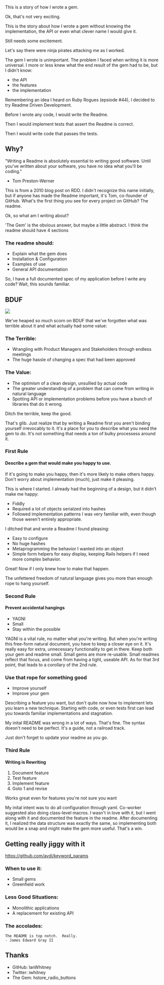 This is a story of how I wrote a gem.


Ok, that's not very exciting.


This is the story about how I wrote a gem without knowing the
implementation, the API or even what clever name I would give it.


Still needs some excitement.


Let's say there were ninja pirates attacking me as I worked.


The gem I wrote is unimportant. The problem I faced when writing it is
more universal. I more or less knew what the end result of the gem had
to be, but I didn't know:


- the API
- the features
- the implementation


Remembering an idea I heard on Ruby Rogues (epsiode #44), I decided to
try Readme Driven Development. 


Before I wrote any code, I would write the Readme. 


Then I would implement tests that assert the Readme is
correct. 


Then I would write code that passes the tests.


## Why?


"Writing a Readme is absolutely essential to writing good software. Until you've written about your software, you have no idea what you'll be coding."  
- Tom Preston-Werner
<aside class='notes'>This is from a 2010 blog post on RDD. I didn't recognize this name initially, but if
anyone has made the Readme important, it's Tom, co-founder of GitHub.
What's the first thing you see for every project on GitHub? The readme.</aside>


Ok, so what am I writing about?
<aside class='notes'>'The Gem' is the obvious answer, but maybe a little
abstract. I think the readme should have 4 sections</aside>


### The readme should:
  - Explain what the gem does
  - Installation & Configuration
  - Examples of use
  - General API documentation


So, I have a full documented spec of my application before I write any
code? Wait, this sounds familiar.


## BDUF
<img src="http://images-mediawiki-sites.thefullwiki.org/09/3/1/6/40424692559461574.png">


We've heaped so much scorn on BDUF that we've forgotten what was
terrible about it and what actually had some value:


### The Terrible:
  - Wrangling with Product Managers and Stakeholders through endless
    meetings
  - The huge hassle of changing a spec that had been approved


### The Value:
  - The optimism of a clean design, unsullied by actual code
  - The greater understanding of a problem that can come from writing in
    natural language
  - Spotting API or implementation problems before you have a bunch of
    libraries that do it wrong.


Ditch the terrible, keep the good. 
<aside class='notes'>That's glib. Just realize that by writing a Readme
first you aren't binding yourself irrevocably to it. It's a place
for you to describe what you need the gem to do. It's not something that
needs a ton of bulky processess around it.</aside>


### First Rule
#### Describe a gem that would make you happy to use.
<aside class='notes'>If it's going to make you happy, then it's more
likely to make others happy. Don't worry about implementation (much),
just make it pleasing.</aside>


This is where I started. I already had the beginning of a design, but it didn't make me happy:


  - Fiddly
  - Required a lot of objects serialzed into hashes
  - Followed implementation patterns I was very familiar with, even though those weren't entirely appropriate.


I ditched that and wrote a Readme I found pleasing:


  - Easy to configure
  - No huge hashes
  - Metaprogramming the behavior I wanted into an object
  - Simple form helpers for easy display, keeping Rails helpers if I need more complex behavior.


Great! Now if I only knew how to make that happen.


The unfettered freedom of natural language gives you more than enough rope to hang yourself.


### Second Rule
#### Prevent accidental hangings


  * YAGNI
  * Small
  * Stay within the possible
<aside class='notes'>YAGNI is a vital rule, no matter what you're
writing. But when you're writing this free-form natural document, you
have to keep a closer eye on it. It's really easy for extra, unnecessary
functionality to get in there. Keep both your gem and readme small.
Small gems are more re-usable. Small readmes reflect that focus, and
come from having a tight, useable API. As for that 3rd point, that leads
to a corollary of the 2nd rule.</aside>


### Use that rope for something good

  * Improve yourself
  * Improve your gem
<aside class='notes'>Describing a feature you want, but don't quite now
how to implement lets you learn a new technique. Starting with code, or
even tests first can lead you towards familiar implementations and
stagnation.</aside>


My inital README was wrong in a lot of ways. That's fine. The syntax
doesn't need to be perfect. It's a guide, not a railroad track.


Just don't forget to update your readme as you go.


### Third Rule
#### Writing is Rewriting


  1. Document feature
  2. Test feature
  3. Implement feature
  4. Goto 1 and revise


Works great even for features you're not sure you want
<aside class='notes'>My inital intent was to do all configuration through yaml. Co-worker
suggested also doing class-level macros. I wasn't in love with it, but I went along with it and 
documented the feature in the readme. After documenting it, I realized the data structure was
exactly the same, so implementing both would be a snap and might make
the gem more useful. That's a win.</aside>


## Getting really jiggy with it
https://github.com/avdi/keyword_params


### When to use it:
  - Small gems
  - Greenfield work


### Less Good Situations:
  - Monolithic applications
  - A replacement for existing API


### The accolades:
    The README is top notch.  Really.  
    - James Edward Gray II


## Thanks
  - GitHub: IanWhitney
  - Twitter: iwhitney
  - The Gem: hstore_radio_buttons
